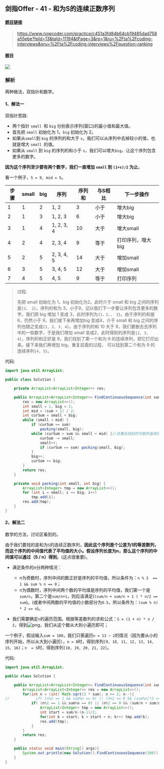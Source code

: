 ## 剑指Offer - 41 - 和为S的连续正数序列

#### [题目链接]()

> https://www.nowcoder.com/practice/c451a3fd84b64cb19485dad758a55ebe?tpId=13&tqId=11194&tPage=3&rp=1&ru=%2Fta%2Fcoding-interviews&qru=%2Fta%2Fcoding-interviews%2Fquestion-ranking

#### 题目

![](images/41_t.png)

### 解析

两种做法，双指针和数学。

#### 1、解法一

双指针思路:

* 两个指针 `small `和 `big` 分别表示序列(窗口)的最小值和最大值。
* 首先把 `small` 初始化为 1，`big` 初始化为 2。
* 如果从` small `到 `big` 的序列的和大于 `s`，我们可以从序列中去掉较小的值，也就是增大 `small `的值。
* 如果从 `small` 到 `big` 的序列的和小于 `s`，我们可以增大`big`，让这个序列包含更多的数字。

**因为这个序列至少要有两个数字，我们一直增加 `small` 到 `(1+s)/2` 为止**。

看一个例子，`S = 9, mid = 5`。

| 步骤 | small | big  | 序列       | 序列和 | 与S相比 | 下一步操作        |
| ---- | ----- | ---- | ---------- | ------ | ------- | ----------------- |
| 1    | 1     | 2    | 1, 2       | 3      | 小于    | 增大big           |
| 2    | 1     | 3    | 1, 2, 3    | 6      | 小于    | 增大big           |
| 3    | 1     | 4    | 1, 2, 3, 4 | 10     | 大于    | 增大small         |
| 4    | 2     | 4    | 2, 3, 4    | 9      | 等于    | 打印序列，增大big |
| 5    | 2     | 5    | 2, 3, 4, 5 | 14     | 大于    | 增加small         |
| 6    | 3     | 5    | 3, 4, 5    | 12     | 大于    | 增加small         |
| 7    | 4     | 5    | 4, 5       | 9      | 等于    | 打印序列          |

> 过程:
>
> 先把 small 初始化为 1，big 初始化为2。此时介于 small 和 big 之间的序列是`{1， 2}`，序列的和为 3，小于9，记以我们下一步要让序列包含更多的数字。我们把 big 增加 1 变成 3，此时序列为`{1，2,， 3}`。由于序列的和是 6，仍然小于 9，我们接下来再增加big 变成4，介于 small 和 big 之间的序列也随之变成`{1, 2, 3, 4}`。由于序列的和 10 大于 9，我们要删去去序列中的一些数字，于是我们增加 small 变成2，此时得到的序列是`{2, 3, 4}`，序列的和正好是 9。我们找到了第一个和为 9 的连续序列，把它打印出来。接下来我们再增加 big，重复前面的过程， 可以找到第二个和为 9 的连续序列`{4, 5}`。

代码:

```java
import java.util.ArrayList;

public class Solution {

    private ArrayList<ArrayList<Integer>> res;

    public ArrayList<ArrayList<Integer>> FindContinuousSequence(int sum) {
        res = new ArrayList<>();
        int small = 1, big = 2;
        int mid = (sum + 1) / 2;
        int curSum = small + big;
        while (small < mid) {
            if (curSum == sum)
                packing(small, big);
            while (curSum > sum && small < mid) {//还要去找别的可能的连续序列
                curSum -= small;
                small++;
                if (curSum == sum) packing(small, big);
            }
            big++;
            curSum += big;
        }
        return res;
    }

    private void packing(int small, int big) {
        ArrayList<Integer> tmp = new ArrayList<>();
        for (int i = small; i <= big; i++)
            tmp.add(i);
        res.add(tmp);
    }
}
```

#### 2、解法二

数学的方法，讨论区看到的。

由于我们要找的是和为`S`的连续正数序列，**因此这个序列是个公差为1的等差数列，而这个序列的中间值代表了平均值的大小。假设序列长度为n，那么这个序列的中间值可以通过（S / n）得到**。(这点很重要)。

* 满足条件的n分两种情况：

  * n为奇数时，序列中间的数正好是序列的平均值，所以条件为：`n % 2  == 1 && sum % n == 0`；
  * n为偶数时，序列中间两个数的平均值是序列的平均值，我们第一个是`sum/n`，第二个是`sum/n+1`，则应该满足(`(sum/n + sum/n + 1 ) * n/2 == sum`)。(或者中间两数的平均值的小数部分为`0.5`，所以条件为：`(sum % n) * 2 == n`)。
* 我们需要确定`n`的遍历范围。根据等差数列的求和公式：`S = (1 + n) * n / 2`，得到![png](images/42_s.png)，我们从这个数从大到小遍历即可；

一个例子，假设输入`sum = 100`，我们只需遍历`n = 13 ~ 2`的情况（因为要从小的序列开始，所以从大到小遍历），`n = 8`时，得到序列`[9, 10, 11, 12, 13, 14, 15, 16]`；`n  = 5`时，得到序列`[18, 19, 20, 21, 22]`。

代码:

```java
import java.util.ArrayList;

public class Solution {

    public ArrayList<ArrayList<Integer>> FindContinuousSequence(int sum) {
        ArrayList<ArrayList<Integer>> res = new ArrayList<>();
        for(int n = (int) Math.sqrt(2 * sum); n >= 2; n--){
//            if( (n%2 == 1 && sum%n == 0) || (n%2 == 0 && (sum%n)*2 == n)) { // 也可以
            if( (n%2 == 1 && sum%n == 0) || (n%2 == 0 && (sum/n + sum/n+1)*n/2 == sum)) {// 奇数的情况 | 偶数的情况
                ArrayList<Integer> tmp = new ArrayList<>();
                int start = sum/n-(n-1)/2;
                for(int k = start; k < start + n; k++) tmp.add(k);
                res.add(tmp);
            }
        }
        return res;
    }

    public static void main(String[] args){
        System.out.println(new Solution().FindContinuousSequence(100));
    }
}
```


